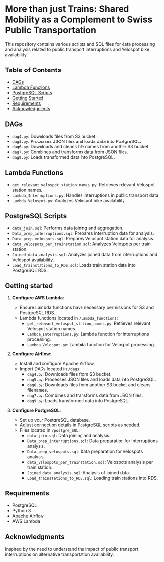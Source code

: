 # More than just Trains: Shared Mobility as a Complement to Swiss Public Transportation
 

This repository contains various scripts and SQL files for data processing and analysis related to public transport interruptions and Velospot bike availability.

## Table of Contents

- [DAGs](#dags)
- [Lambda Functions](#lambda-functions)
- [PostgreSQL Scripts](#postgresql-scripts)
- [Getting Started](#getting-started)
- [Requirements](#requirements)
- [Acknowledgments](#acknowledgments)

## DAGs

- `dag4.py`: Downloads files from S3 bucket.
- `dag5.py`: Processes JSON files and loads data into PostgreSQL.
- `dag6.py`: Downloads and cleans file names from another S3 bucket.
- `dag7.py`: Combines and transforms data from JSON files.
- `dag9.py`: Loads transformed data into PostgreSQL.

## Lambda Functions

- `get_relevant_velospot_station_names.py`: Retrieves relevant Velospot station names.
- `Lambda_Interruptions.py`: Handles interruptions in public transport data.
- `Lambda_Velospot.py`: Analyzes Velospot bike availability.

## PostgreSQL Scripts

- `data_join.sql`: Performs data joining and aggregation.
- `Data_prep_interruptions.sql`: Prepares interruption data for analysis.
- `Data_prep_velospots.sql`: Prepares Velospot station data for analysis.
- `data_velospots_per_trainstation.sql`: Analyzes Velospots per train station.
- `Joined_data_analysis.sql`: Analyzes joined data from interruptions and Velospot availability.
- `Load_trainstations_to_RDS.sql`: Loads train station data into PostgreSQL RDS.

## Getting started
1. **Configure AWS Lambda**:
   - Ensure Lambda functions have necessary permissions for S3 and PostgreSQL RDS.
   - Lambda functions located in `/lambda_functions`:
     - `get_relevant_velospot_station_names.py`: Retrieves relevant Velospot station names.
     - `Lambda_Interruptions.py`: Lambda function for interruptions processing.
     - `Lambda_Velospot.py`: Lambda function for Velospot processing.

2. **Configure Airflow**:
   - Install and configure Apache Airflow.
   - Import DAGs located in `/dags`:
     - `dag4.py`: Downloads files from S3 bucket.
     - `dag5.py`: Processes JSON files and loads data into PostgreSQL.
     - `dag6.py`: Downloads files from another S3 bucket and cleans filenames.
     - `dag7.py`: Combines and transforms data from JSON files.
     - `dag9.py`: Loads transformed data into PostgreSQL.

3. **Configure PostgreSQL**:
   - Set up your PostgreSQL database.
   - Adjust connection details in PostgreSQL scripts as needed.
   - Files located in `/postgre_SQL`:
     - `data_join.sql`: Data joining and analysis.
     - `Data_prep_interruptions.sql`: Data preparation for interruptions analysis.
     - `Data_prep_velospots.sql`: Data preparation for Velospots analysis.
     - `data_velospots_per_trainstation.sql`: Velospots analysis per train station.
     - `Joined_data_analysis.sql`: Analysis of joined data.
     - `Load_trainstations_to_RDS.sql`: Loading train stations into RDS.

## Requirements

- PostgreSQL
- Python 3
- Apache Airflow
- AWS Lambda 

## Acknowledgments

Inspired by the need to understand the impact of public transport interruptions on alternative transportation availability.
